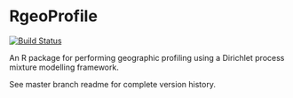 
# RgeoProfile
[![Build Status](https://travis-ci.org/bobverity/Rgeoprofile.svg?branch=master)](https://travis-ci.org/bobverity/Rgeoprofile)

An R package for performing geographic profiling using a Dirichlet process mixture modelling framework.

See master branch readme for complete version history.
